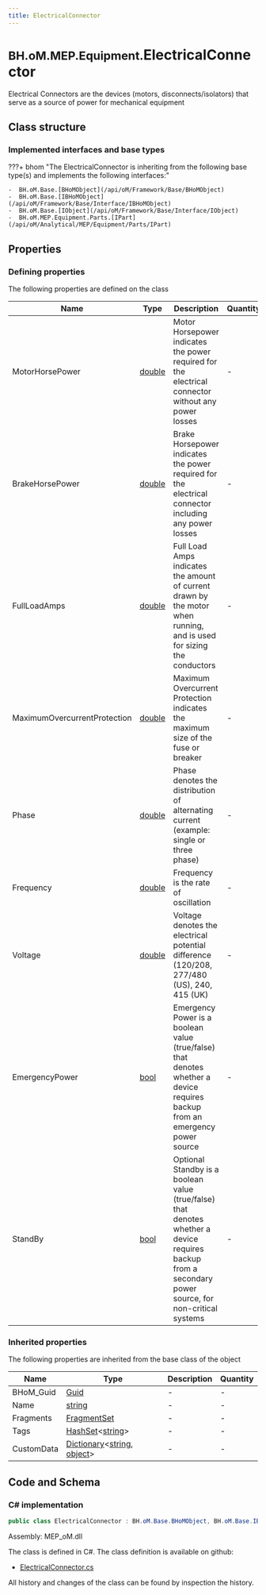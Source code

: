 ```yaml
---
title: ElectricalConnector
---
```


# <small>BH.oM.MEP.Equipment.</small>**ElectricalConnector**

Electrical Connectors are the devices (motors, disconnects/isolators) that serve as a source of power for mechanical equipment

## Class structure

### Implemented interfaces and base types

???+ bhom "The ElectricalConnector is inheriting from the following base type(s) and implements the following interfaces:"

    -  BH.oM.Base.[BHoMObject](/api/oM/Framework/Base/BHoMObject)
    -  BH.oM.Base.[IBHoMObject](/api/oM/Framework/Base/Interface/IBHoMObject)
    -  BH.oM.Base.[IObject](/api/oM/Framework/Base/Interface/IObject)
    -  BH.oM.MEP.Equipment.Parts.[IPart](/api/oM/Analytical/MEP/Equipment/Parts/IPart)


## Properties



### Defining properties

The following properties are defined on the class

| Name             | Type             | Description      | Quantity         |
|------------------|------------------|------------------|------------------|
| MotorHorsePower | [double](https://learn.microsoft.com/en-us/dotnet/api/System.Double?view=netstandard-2.0) | Motor Horsepower indicates the power required for the electrical connector without any power losses | - |
| BrakeHorsePower | [double](https://learn.microsoft.com/en-us/dotnet/api/System.Double?view=netstandard-2.0) | Brake Horsepower indicates the power required for the electrical connector including any power losses | - |
| FullLoadAmps | [double](https://learn.microsoft.com/en-us/dotnet/api/System.Double?view=netstandard-2.0) | Full Load Amps indicates the amount of current drawn by the motor when running, and is used for sizing the conductors | - |
| MaximumOvercurrentProtection | [double](https://learn.microsoft.com/en-us/dotnet/api/System.Double?view=netstandard-2.0) | Maximum Overcurrent Protection indicates the maximum size of the fuse or breaker | - |
| Phase | [double](https://learn.microsoft.com/en-us/dotnet/api/System.Double?view=netstandard-2.0) | Phase denotes the distribution of alternating current (example: single or three phase) | - |
| Frequency | [double](https://learn.microsoft.com/en-us/dotnet/api/System.Double?view=netstandard-2.0) | Frequency is the rate of oscillation | - |
| Voltage | [double](https://learn.microsoft.com/en-us/dotnet/api/System.Double?view=netstandard-2.0) | Voltage denotes the electrical potential difference (120/208, 277/480 (US), 240, 415 (UK) | - |
| EmergencyPower | [bool](https://learn.microsoft.com/en-us/dotnet/api/System.Boolean?view=netstandard-2.0) | Emergency Power is a boolean value (true/false) that denotes whether a device requires backup from an emergency power source | - |
| StandBy | [bool](https://learn.microsoft.com/en-us/dotnet/api/System.Boolean?view=netstandard-2.0) | Optional Standby is a boolean value (true/false) that denotes whether a device requires backup from a secondary power source, for non-critical systems | - |


### Inherited properties
The following properties are inherited from the base class of the object

| Name             | Type             | Description      | Quantity         |
|------------------|------------------|------------------|------------------|
| BHoM_Guid | [Guid](https://learn.microsoft.com/en-us/dotnet/api/System.Guid?view=netstandard-2.0) | - | - |
| Name | [string](https://learn.microsoft.com/en-us/dotnet/api/System.String?view=netstandard-2.0) | - | - |
| Fragments | [FragmentSet](/api/oM/Framework/Base/FragmentSet) | - | - |
| Tags | [HashSet](https://learn.microsoft.com/en-us/dotnet/api/System.Collections.Generic.HashSet-1?view=netstandard-2.0)&lt;[string](https://learn.microsoft.com/en-us/dotnet/api/System.String?view=netstandard-2.0)&gt; | - | - |
| CustomData | [Dictionary](https://learn.microsoft.com/en-us/dotnet/api/System.Collections.Generic.Dictionary-2?view=netstandard-2.0)&lt;[string](https://learn.microsoft.com/en-us/dotnet/api/System.String?view=netstandard-2.0), [object](https://learn.microsoft.com/en-us/dotnet/api/System.Object?view=netstandard-2.0)&gt; | - | - |


## Code and Schema

### C# implementation

``` C# title="C#"
public class ElectricalConnector : BH.oM.Base.BHoMObject, BH.oM.Base.IBHoMObject, BH.oM.Base.IObject, BH.oM.MEP.Equipment.Parts.IPart
```

Assembly: MEP_oM.dll

The class is defined in C#. The class definition is available on github:

- [ElectricalConnector.cs](https://github.com/BHoM/BHoM/blob/develop/MEP_oM/Equipment\Parts\ElectricalConnector.cs)

All history and changes of the class can be found by inspection the history.

